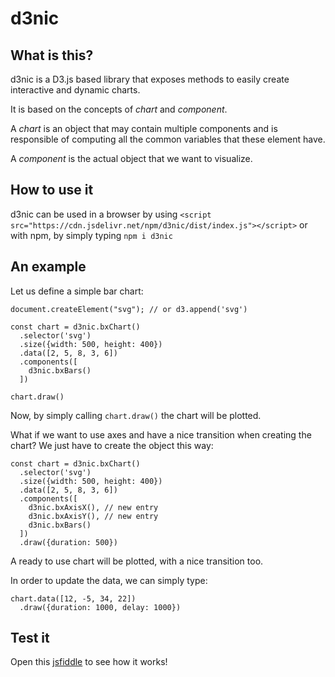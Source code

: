 # d3nic

## What is this?

d3nic is a D3.js based library that exposes methods to easily create interactive and dynamic charts.

It is based on the concepts of *chart* and *component*.

A *chart* is an object that may contain multiple components and is responsible of computing all the common variables that these element have.

A *component* is the actual object that we want to visualize.

## How to use it

d3nic can be used in a browser by using `<script src="https://cdn.jsdelivr.net/npm/d3nic/dist/index.js"></script>` or with npm, by simply typing `npm i d3nic`

## An example

Let us define a simple bar chart:

```
document.createElement("svg"); // or d3.append('svg')

const chart = d3nic.bxChart()
  .selector('svg')
  .size({width: 500, height: 400})
  .data([2, 5, 8, 3, 6])
  .components([
    d3nic.bxBars()
  ])

chart.draw()
```

Now, by simply calling `chart.draw()` the chart will be plotted.

What if we want to use axes and have a nice transition when creating the chart? We just have to create the object this way:

```
const chart = d3nic.bxChart()
  .selector('svg')
  .size({width: 500, height: 400})
  .data([2, 5, 8, 3, 6])
  .components([
    d3nic.bxAxisX(), // new entry
    d3nic.bxAxisY(), // new entry
    d3nic.bxBars()
  ])
  .draw({duration: 500})
```

A ready to use chart will be plotted, with a nice transition too.

In order to update the data, we can simply type:

```
chart.data([12, -5, 34, 22])
  .draw({duration: 1000, delay: 1000})
```

## Test it

Open this [jsfiddle](https://jsfiddle.net/1jLtyxbs/2) to see how it works!

